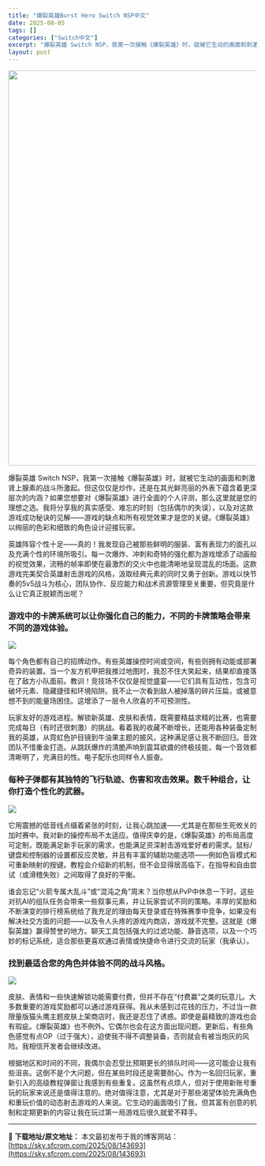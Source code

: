 ```yaml
---
title: "爆裂英雄Burst Hero Switch NSP中文"
date: 2025-08-05
tags: []
categories: ["Switch中文"]
excerpt: "爆裂英雄 Switch NSP，我第一次接触《爆裂英雄》时，就被它生动的画面和刺激肾上腺素的战斗所激起。但这仅仅是炒作，还是在其光鲜亮丽的外表下蕴含着更深层次的内涵？如果您想要对《爆裂英雄》进行全面的个人评测，那么这里就是您的理想之选。我将分享我的真实感受、难忘的时刻（包括偶尔的失误），以及对这款游&hellip;"
layout: post
---
```


<img class="aligncenter size-full wp-image-143694" src="https://sky.sfcrom.com/wp-content/uploads/2025/08/202508050436229.webp" alt="" width="550" height="800" />

爆裂英雄 Switch NSP，我第一次接触《爆裂英雄》时，就被它生动的画面和刺激肾上腺素的战斗所激起。但这仅仅是炒作，还是在其光鲜亮丽的外表下蕴含着更深层次的内涵？如果您想要对《爆裂英雄》进行全面的个人评测，那么这里就是您的理想之选。我将分享我的真实感受、难忘的时刻（包括偶尔的失误），以及对这款游戏成功秘诀的见解——游戏的缺点和所有视觉效果才是您的关键。《爆裂英雄》以绚丽的色彩和细致的角色设计迎接玩家。

英雄阵容个性十足——真的！我发现自己被那些鲜明的服装、富有表现力的面孔以及充满个性的环境所吸引。每一次爆炸、冲刺和奇特的强化都为游戏增添了动画般的视觉效果，流畅的帧率即使在最激烈的交火中也能清晰地呈现混乱的场面。这款游戏完美契合英雄射击游戏的风格，汲取经典元素的同时又勇于创新。游戏以快节奏的5v5战斗为核心，团队协作、反应能力和战术资源管理至关重要。但究竟是什么让它真正脱颖而出呢？
<h3>游戏中的卡牌系统可以让你强化自己的能力，不同的卡牌策略会带来不同的游戏体验。</h3>
<img src="https://img-eshop.cdn.nintendo.net/i/6986e534e568a425556a3354d5410ce6debf0123d2743b88cc3383469bea8fe2.jpg?w=1000" />

每个角色都有自己的招牌动作。有些英雄操控时间或空间，有些则拥有动能或部署奇异的装置。当一个友方机甲把我推过地图时，我忍不住大笑起来，结果却直接落在了敌方小队面前。教训！竞技场不仅仅是视觉盛宴——它们具有互动性，包含可破坏元素、隐藏捷径和环境陷阱。我不止一次看到敌人被掉落的碎片压扁，或被意想不到的能量场困住。这增添了一层令人欣喜的不可预测性。

玩家友好的游戏进程。解锁新英雄、皮肤和表情，既需要精益求精的比赛，也需要完成每日（有时还很刺激）的挑战。看着我的收藏不断增长，还能用各种装备定制我的英雄，从霓虹色护目镜到牛油果主题的披风，这种满足感让我不断回归。音效团队不惜重金打造。从跳跃爆炸的清脆声响到震耳欲聋的终极技能，每一个音效都清晰明了，充满目的性。电子配乐也同样令人振奋。
<h3>每种子弹都有其独特的飞行轨迹、伤害和攻击效果。数千种组合，让你打造个性化的武器。</h3>
<img src="https://img-eshop.cdn.nintendo.net/i/f2b6a97051f87677823771db96f6329a326196f6dfeee3b08bffdaff61dc01e9.jpg?w=1000" />

它用震撼的低音线点缀着紧张的时刻，让我心跳加速——尤其是在那些生死攸关的加时赛中。我对新的操控布局不太适应。值得庆幸的是，《爆裂英雄》的布局高度可定制，既能满足新手玩家的需求，也能满足资深射击游戏爱好者的需求。鼠标/键盘和控制器的设置都反应灵敏，并且有丰富的辅助功能选项——例如色盲模式和可重新映射的按键。教程会介绍新的机制，但不会显得居高临下，在指导和自由尝试（或滑稽失败）之间取得了良好的平衡。

谁会忘记“火箭专属大乱斗”或“混沌之角”周末？当你想从PvP中休息一下时，这些对抗AI的组队任务会带来一些叙事元素，并让玩家尝试不同的策略。丰厚的奖励和不断演变的排行榜系统给了我充足的理由每天登录或在特殊赛季中竞争，如果没有解决社交方面的问题——以及令人头疼的游戏内商店，游戏就不完整。这就是《爆裂英雄》赢得赞誉的地方。聊天工具包括强大的过滤功能、静音选项，以及一个巧妙的标记系统，适合那些更喜欢通过表情或快捷命令进行交流的玩家（我承认）。
<h3>找到最适合您的角色并体验不同的战斗风格。</h3>
<img src="https://img-eshop.cdn.nintendo.net/i/ea699600d2b939d9bf050579040fed64bd65335457cd6cc53b894a781c7ff2ce.jpg?w=1000" />

皮肤、表情和一些快速解锁功能需要付费，但并不存在“付费赢”之类的玩意儿。大多数重要的游戏奖励都可以通过游戏获得。我从未感到过花钱的压力，不过当一款限量版猫头鹰主题皮肤上架商店时，我还是忍住了诱惑。即使是最精致的游戏也会有瑕疵。《爆裂英雄》也不例外。它偶尔也会在这方面出现问题。更新后，有些角色感觉有点OP（过于强大），迫使我不得不调整装备，否则就会有被当炮灰的风险。我相信开发者会继续改进。

根据地区和时间的不同，我偶尔会忍受比预期更长的排队时间——这可能会让我有些沮丧。这倒不是个大问题，但在某些时段还是需要耐心。作为一名回归玩家，重新引入的高级教程弹窗让我感到有些重复。这虽然有点烦人，但对于使用新账号重玩的玩家来说还是值得注意的。绝对值得注意，尤其是对于那些渴望体验充满角色和重玩价值的动态射击游戏的人来说。它生动的画面吸引了我，但其富有创意的机制和定期更新的内容让我在玩过第一局游戏后很久就爱不释手。

---
📖 **下载地址/原文地址：** 本文最初发布于我的博客网站：[https://sky.sfcrom.com/2025/08/143693](https://sky.sfcrom.com/2025/08/143693)
